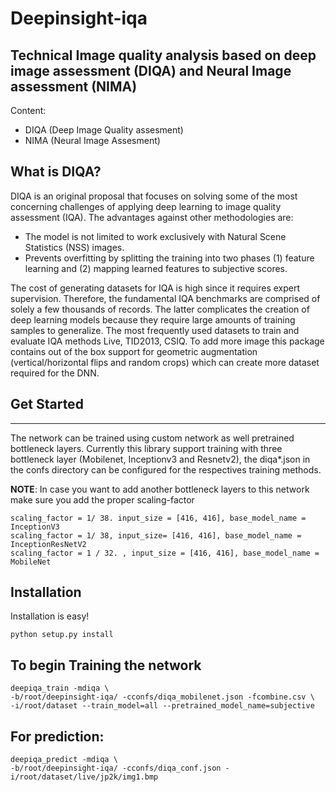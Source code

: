 # Deepinsight-iqa 

## Technical Image quality analysis based on deep image assessment (DIQA) and Neural Image assessment (NIMA)

Content:
- DIQA (Deep Image Quality assesment) 
- NIMA (Neural Image Assesment)

What is DIQA?
-------------
DIQA is an original proposal that focuses on solving some of the most concerning challenges of applying deep learning to image quality assessment (IQA). The advantages against other methodologies are:
- The model is not limited to work exclusively with Natural Scene Statistics (NSS) images.
- Prevents overfitting by splitting the training into two phases (1) feature learning and (2) mapping learned features to subjective scores.

The cost of generating datasets for IQA is high since it requires expert supervision. Therefore, the fundamental IQA benchmarks are comprised of solely a few thousands of records. The latter complicates the creation of deep learning models because they require large amounts of training samples to generalize. 
The most frequently used datasets to train and evaluate IQA methods Live, TID2013, CSIQ. To add more image this package contains out of the box support for geometric augmentation (vertical/horizontal flips and random crops) which can create more dataset required for the DNN.


## Get Started
----------------
The network can be trained using custom network as well pretrained bottleneck layers. Currently this library support training with three bottleneck layer (Mobilenet, Inceptionv3 and Resnetv2), the diqa*.json in the confs directory can be configured for the respectives training methods.

**NOTE**: In case you want to add another bottleneck layers to this network make sure you add the proper scaling-factor
```
scaling_factor = 1/ 38. input_size = [416, 416], base_model_name = InceptionV3
scaling_factor = 1/ 38, input_size= [416, 416], base_model_name = InceptionResNetV2
scaling_factor = 1 / 32. , input_size = [416, 416], base_model_name = MobileNet
```

## Installation

Installation is easy!

```
python setup.py install
```


To begin Training the network
------------------------------
```
deepiqa_train -mdiqa \
-b/root/deepinsight-iqa/ -cconfs/diqa_mobilenet.json -fcombine.csv \
-i/root/dataset --train_model=all --pretrained_model_name=subjective
```

For prediction:
--------------
```
deepiqa_predict -mdiqa \
-b/root/deepinsight-iqa/ -cconfs/diqa_conf.json -i/root/dataset/live/jp2k/img1.bmp 
```